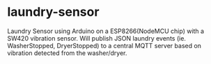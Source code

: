 # laundry-sensor
Laundry Sensor using Arduino on a ESP8266(NodeMCU chip) with a SW420 vibration sensor.  Will publish JSON laundry events (ie. WasherStopped, DryerStopped)  to a central MQTT server based on vibration detected from the washer/dryer.
